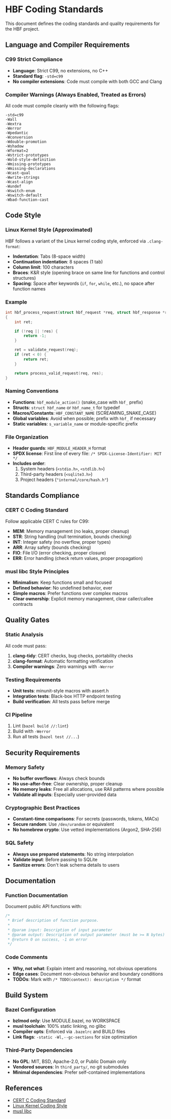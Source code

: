 # HBF Coding Standards

This document defines the coding standards and quality requirements for the HBF project.

## Language and Compiler Requirements

### C99 Strict Compliance
- **Language**: Strict C99, no extensions, no C++
- **Standard flag**: `-std=c99`
- **No compiler extensions**: Code must compile with both GCC and Clang

### Compiler Warnings (Always Enabled, Treated as Errors)
All code must compile cleanly with the following flags:

```
-std=c99
-Wall
-Wextra
-Werror
-Wpedantic
-Wconversion
-Wdouble-promotion
-Wshadow
-Wformat=2
-Wstrict-prototypes
-Wold-style-definition
-Wmissing-prototypes
-Wmissing-declarations
-Wcast-qual
-Wwrite-strings
-Wcast-align
-Wundef
-Wswitch-enum
-Wswitch-default
-Wbad-function-cast
```

## Code Style

### Linux Kernel Style (Approximated)
HBF follows a variant of the Linux kernel coding style, enforced via `.clang-format`:

- **Indentation**: Tabs (8-space width)
- **Continuation indentation**: 8 spaces (1 tab)
- **Column limit**: 100 characters
- **Braces**: K&R style (opening brace on same line for functions and control structures)
- **Spacing**: Space after keywords (`if`, `for`, `while`, etc.), no space after function names

### Example
```c
int hbf_process_request(struct hbf_request *req, struct hbf_response *res)
{
	int ret;

	if (!req || !res) {
		return -1;
	}

	ret = validate_request(req);
	if (ret < 0) {
		return ret;
	}

	return process_valid_request(req, res);
}
```

### Naming Conventions
- **Functions**: `hbf_module_action()` (snake_case with `hbf_` prefix)
- **Structs**: `struct hbf_name` or `hbf_name_t` for typedef
- **Macros/Constants**: `HBF_CONSTANT_NAME` (SCREAMING_SNAKE_CASE)
- **Global variables**: Avoid when possible; prefix with `hbf_` if necessary
- **Static variables**: `s_variable_name` or module-specific prefix

### File Organization
- **Header guards**: `HBF_MODULE_HEADER_H` format
- **SPDX license**: First line of every file: `/* SPDX-License-Identifier: MIT */`
- **Includes order**:
  1. System headers (`<stdio.h>`, `<stdlib.h>`)
  2. Third-party headers (`<sqlite3.h>`)
  3. Project headers (`"internal/core/hash.h"`)

## Standards Compliance

### CERT C Coding Standard
Follow applicable CERT C rules for C99:
- **MEM**: Memory management (no leaks, proper cleanup)
- **STR**: String handling (null termination, bounds checking)
- **INT**: Integer safety (no overflow, proper types)
- **ARR**: Array safety (bounds checking)
- **FIO**: File I/O (error checking, proper closure)
- **ERR**: Error handling (check return values, proper propagation)

### musl libc Style Principles
- **Minimalism**: Keep functions small and focused
- **Defined behavior**: No undefined behavior, ever
- **Simple macros**: Prefer functions over complex macros
- **Clear ownership**: Explicit memory management, clear caller/callee contracts

## Quality Gates

### Static Analysis
All code must pass:
1. **clang-tidy**: CERT checks, bug checks, portability checks
2. **clang-format**: Automatic formatting verification
3. **Compiler warnings**: Zero warnings with `-Werror`

### Testing Requirements
- **Unit tests**: minunit-style macros with assert.h
- **Integration tests**: Black-box HTTP endpoint testing
- **Build verification**: All tests pass before merge

### CI Pipeline
1. Lint (`bazel build //:lint`)
2. Build with `-Werror`
3. Run all tests (`bazel test //...`)

## Security Requirements

### Memory Safety
- **No buffer overflows**: Always check bounds
- **No use-after-free**: Clear ownership, proper cleanup
- **No memory leaks**: Free all allocations, use RAII patterns where possible
- **Validate all inputs**: Especially user-provided data

### Cryptographic Best Practices
- **Constant-time comparisons**: For secrets (passwords, tokens, MACs)
- **Secure random**: Use `/dev/urandom` or equivalent
- **No homebrew crypto**: Use vetted implementations (Argon2, SHA-256)

### SQL Safety
- **Always use prepared statements**: No string interpolation
- **Validate input**: Before passing to SQLite
- **Sanitize errors**: Don't leak schema details to users

## Documentation

### Function Documentation
Document public API functions with:
```c
/*
 * Brief description of function purpose.
 *
 * @param input: Description of input parameter
 * @param output: Description of output parameter (must be >= N bytes)
 * @return 0 on success, -1 on error
 */
```

### Code Comments
- **Why, not what**: Explain intent and reasoning, not obvious operations
- **Edge cases**: Document non-obvious behavior and boundary conditions
- **TODOs**: Mark with `/* TODO(context): description */` format

## Build System

### Bazel Configuration
- **bzlmod only**: Use MODULE.bazel, no WORKSPACE
- **musl toolchain**: 100% static linking, no glibc
- **Compiler opts**: Enforced via `.bazelrc` and BUILD files
- **Link flags**: `-static -Wl,--gc-sections` for size optimization

### Third-Party Dependencies
- **No GPL**: MIT, BSD, Apache-2.0, or Public Domain only
- **Vendored sources**: In `third_party/`, no git submodules
- **Minimal dependencies**: Prefer self-contained implementations

## References

- [CERT C Coding Standard](https://wiki.sei.cmu.edu/confluence/display/c/SEI+CERT+C+Coding+Standard)
- [Linux Kernel Coding Style](https://www.kernel.org/doc/html/latest/process/coding-style.html)
- [musl libc](https://musl.libc.org/)

